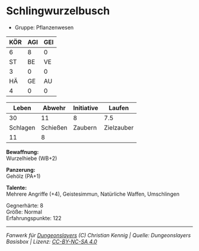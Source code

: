 # Schlingwurzelbusch  
- Gruppe: Pflanzenwesen  

| KÖR | AGI | GEI |  
| --- | --- | --- |  
| 6   | 8   | 0   |
| ST  | BE  | VE  |  
| 3   | 0   | 0   |
| HÄ  | GE  | AU  |  
| 4   | 0   | 0   |


| Leben    | Abwehr   | Initiative | Laufen     |
| -------- | -------- | ---------- | ---------- |
| 30       | 11       | 8          | 7.5        |
| Schlagen | Schießen | Zaubern    | Zielzauber |
| 11       | 8        |            |            |

**Bewaffnung:**  
Wurzelhiebe (WB+2)

**Panzerung:**  
Gehölz (PA+1)

**Talente:**  
Mehrere Angriffe (+4), Geistesimmun, Natürliche Waffen, Umschlingen

Gegnerhärte: 8  
Größe: Normal  
Erfahrungspunkte: 122  



___
*Fanwerk für [Dungeonslayers](https://www.dungeonslayers.net/) (C) Christian Kennig | Quelle: Dungeonslayers Basisbox | Lizenz: [CC-BY-NC-SA 4.0](https://creativecommons.org/licenses/by-nc-sa/4.0/deed.de)*